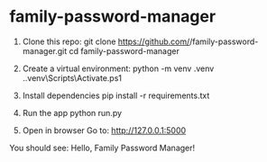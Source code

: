 # family-password-manager

1. Clone this repo:
git clone https://github.com/<your-username>/family-password-manager.git
cd family-password-manager

2. Create a virtual environment:
python -m venv .venv
.\.venv\Scripts\Activate.ps1


3. Install dependencies
pip install -r requirements.txt

4. Run the app
python run.py

5. Open in browser
Go to: http://127.0.0.1:5000

You should see:
Hello, Family Password Manager!